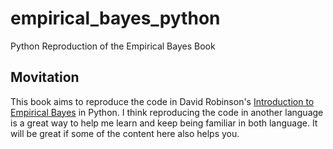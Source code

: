 # empirical_bayes_python
Python Reproduction of the Empirical Bayes Book 

## Movitation

This book aims to reproduce the code in David Robinson's [Introduction to Empirical Bayes](http://varianceexplained.org/r/empirical-bayes-book/) in Python. I think reproducing the code in another language is a great way to help me learn and keep being familiar in both language. It will be great if some of the content here also helps you.

